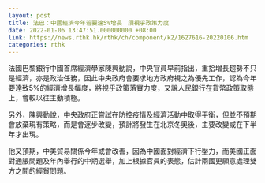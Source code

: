 ```yaml
---
layout: post
title: 法巴：中國經濟今年若要達5%增長　須視乎政策力度
date: 2022-01-06 13:47:51.000000000 +08:00
link: https://news.rthk.hk/rthk/ch/component/k2/1627616-20220106.htm
categories: rthk
---
```


法國巴黎銀行中國首席經濟學家陳興動說，中央官員早前指出，重拾增長趨勢不只是經濟，亦是政治任務，因此中央政府會要求地方政府視之為優先工作，認為今年要達致5%的經濟增長幅度，將視乎政策落實力度，又說人民銀行在貨幣政策取態上，會較以往主動積極。

另外，陳興動說，中央政府正嘗試在防控疫情及經濟活動中取得平衡，但並不預期會放棄現有策略，而是會逐步改變，預計將發生在北京冬奧後，主要改變或在下半年才出現。

他又預期，中美貿易關係今年或會改善，因為中國面對經濟下行壓力，而美國正面對通脹問題及年內舉行的中期選舉，加上根據官員的表態，估計兩國更願意處理雙方之間的經貿問題。

